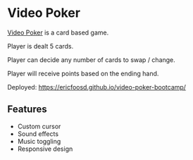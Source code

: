 # Video Poker

[Video Poker](https://en.wikipedia.org/wiki/Video_poker) is a card based game. 

Player is dealt 5 cards.

Player can decide any number of cards to swap / change.

Player will receive points based on the ending hand.

Deployed: https://ericfoosd.github.io/video-poker-bootcamp/

## Features

- Custom cursor
- Sound effects
- Music toggling
- Responsive design

